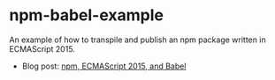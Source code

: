 # npm-babel-example

An example of how to transpile and publish an npm package written in ECMAScript 2015.

- Blog post: [npm, ECMAScript 2015, and Babel](https://blog.mariusschulz.com/2015/08/13/npm-ecmascript-2015-and-babel)
